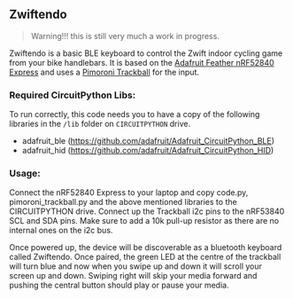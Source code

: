 ## Zwiftendo

> Warning!!! this is still very much a work in progress.

Zwiftendo is a basic BLE keyboard to control the Zwift indoor cycling game from your bike handlebars. It is based on the [Adafruit Feather nRF52840 Express](https://www.adafruit.com/product/4062) and uses a [Pimoroni Trackball](https://shop.pimoroni.com/products/trackball-breakout) for the input.

### Required CircuitPython Libs:

To run correctly, this code needs you to have a copy of the following libraries in the `/lib` folder on `CIRCUITPYTHON` drive. 

- adafruit_ble (https://github.com/adafruit/Adafruit_CircuitPython_BLE)
- adafruit_hid (https://github.com/adafruit/Adafruit_CircuitPython_HID)

### Usage:

Connect the nRF52840 Express to your laptop and copy code.py, pimoroni_trackball.py and the above mentioned libraries to the CIRCUITPYTHON drive. Connect up the Trackball i2c pins to the nRF53840 SCL and SDA pins. Make sure to add a 10k pull-up resistor as there are no internal ones on the i2c bus.

Once powered up, the device will be discoverable as a bluetooth keyboard called Zwiftendo. Once paired, the green LED at the centre of the trackball will turn blue and now when you swipe up and down it will scroll your screen up and down. Swiping right will skip your media forward and pushing the central button should play or pause your media.